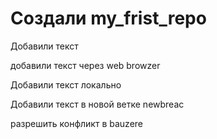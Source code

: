 # Создали my_frist_repo

Добавили текст

добавили текст через web browzer

Добавили текст локально

Добавили текст в новой ветке newbreac

разрешить конфликт в bauzere
